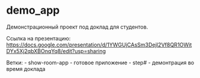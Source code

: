 # demo_app

Демонстрационный проект под доклад для студентов.

Ссылка на презентацию: https://docs.google.com/presentation/d/1YWGUjCAsSm3DejI2Vf8QR1OWitDYx5Xj2qbXBOnqYq8/edit?usp=sharing

Ветки:
    - show-room-app - готовое приложение
    - step# - демонтрация во время доклада
